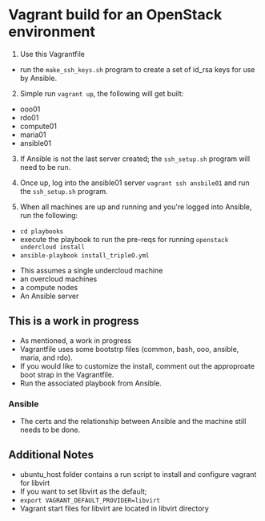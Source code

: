 # Vagrant build for an OpenStack environment
1. Use this Vagrantfile
  * run the ```make_ssh_keys.sh``` program to create a set of id_rsa keys for use by Ansible.
2. Simple run ```vagrant up```, the following will get built: 
  * ooo01
  * rdo01
  * compute01
  * maria01
  * ansible01

3. If Ansible is not the last server created; the ```ssh_setup.sh``` program will need to be run.
4. Once up, log into the ansible01 server ```vagrant ssh ansbile01``` and run the ```ssh_setup.sh``` program.  

5. When all machines are up and running and you're logged into Ansible, run the following:
  * ```cd playbooks```
  * execute the playbook to run the pre-reqs for running ```openstack undercloud install```
  * ```ansible-playbook install_tripleO.yml```

- This assumes a single undercloud machine
- an overcloud machines
- a compute nodes
- An Ansible server

## This is a work in progress
- As mentioned, a work in progress
- Vagrantfile uses some bootstrp files (common, bash, ooo, ansible, maria, and rdo). 
- If you would like to customize the install, comment out the approproate boot strap in the Vagrantfile.
- Run the associated playbook from Ansible.

### Ansible
- The certs and the relationship between Ansible and the machine still needs to be done. 

## Additional Notes
- ubuntu_host folder contains a run script to install and configure vagrant for libvirt
- If you want to set libvirt as the default;
- ```export VAGRANT_DEFAULT_PROVIDER=libvirt```
- Vagrant start files for libvirt are located in libvirt directory


